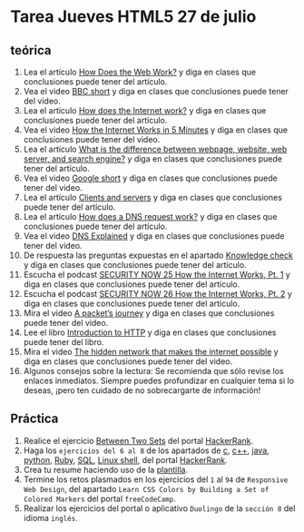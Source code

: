 # Tarea Jueves HTML5 27 de julio

## teórica

1. Lea el artículo [How Does the Web Work?](https://www.theodinproject.com/lessons/foundations-how-does-the-web-work) y diga en clases que conclusiones puede tener del artículo.
2. Vea el video [BBC short](https://www.youtube.com/watch?v=eHp1l73ztB8) y diga en clases que conclusiones puede tener del video.
3. Lea el artículo [How does the Internet work?](https://developer.mozilla.org/en-US/docs/Learn/Common_questions/Web_mechanics/How_does_the_Internet_work) y diga en clases que conclusiones puede tener del artículo.
4. Vea el video [How the Internet Works in 5 Minutes](https://youtu.be/7_LPdttKXPc?t=46s) y diga en clases que conclusiones puede tener del video.
5. Lea el artículo [What is the difference between webpage, website, web server, and search engine?](https://developer.mozilla.org/en-US/docs/Learn/Common_questions/Web_mechanics/Pages_sites_servers_and_search_engines) y diga en clases que conclusiones puede tener del artículo.
6. Vea el video [Google short](https://youtu.be/BrXPcaRlBqo) y diga en clases que conclusiones puede tener del video.
7. Lea el artículo [Clients and servers](https://developer.mozilla.org/en-US/docs/Learn/Getting_started_with_the_web/How_the_Web_works#clients_and_servers) y diga en clases que conclusiones puede tener del artículo.
8. Lea el artículo [How does a DNS request work?](https://developer.mozilla.org/en-US/docs/Learn/Common_questions/Web_mechanics/What_is_a_domain_name#how_does_a_dns_request_work) y diga en clases que conclusiones puede tener del artículo.
9. Vea el video [DNS Explained](https://www.youtube.com/watch?v=72snZctFFtA&feature=youtu.be&t=45s) y diga en clases que conclusiones puede tener del video.
10. De respuesta las preguntas expuestas en el apartado [Knowledge check](https://www.theodinproject.com/lessons/foundations-how-does-the-web-work#knowledge-check) y diga en clases que conclusiones puede tener del artículo.
11. Escucha el podcast [SECURITY NOW 25 How the Internet Works, Pt. 1](https://twit.tv/shows/security-now/episodes/25?autostart=false) y diga en clases que conclusiones puede tener del artículo.
12. Escucha el podcast [SECURITY NOW 26 How the Internet Works, Pt. 2](https://twit.tv/shows/security-now/episodes/26?autostart=false) y diga en clases que conclusiones puede tener del artículo.
13. Mira el video [A packet’s journey](https://www.youtube.com/watch?v=ewrBalT_eBM&feature) y diga en clases que conclusiones puede tener del video.
14. Lee el libro [Introduction to HTTP](https://launchschool.com/books/http) y diga en clases que conclusiones puede tener del libro.
15. Mira el video [The hidden network that makes the internet possible](https://youtu.be/er3v4PVNQqE) y diga en clases que conclusiones puede tener del video.
16. Algunos consejos sobre la lectura: Se recomienda que sólo revise los enlaces inmediatos. Siempre puedes profundizar en cualquier tema si lo deseas, ¡pero ten cuidado de no sobrecargarte de información!

## Práctica

1. Realice el ejercicio [Between Two Sets](https://www.hackerrank.com/challenges/between-two-sets/problem?isFullScreen=false) del portal [HackerRank](https://www.hackerrank.com/dashboard).
2. Haga los `ejercicios del 6 al 8` de los apartados de [c](https://www.hackerrank.com/domains/c), [c++](https://www.hackerrank.com/domains/cpp), [java](https://www.hackerrank.com/domains/java), [python](https://www.hackerrank.com/domains/python), [Ruby](https://www.hackerrank.com/domains/ruby), [SQL](https://www.hackerrank.com/domains/sql), [Linux shell](https://www.hackerrank.com/domains/shell), del portal [HackerRank](https://www.hackerrank.com/dashboard).
3. Crea tu resume haciendo uso de la [plantilla](https://docs.google.com/document/d/1jfUa4HGBDjt2peJPQ0Wg1YhdGkCoSysS6QMT4u8bCic/edit?usp=sharing).
4. Termine los retos plasmados en los ejercicios del `1` al `94` de `Responsive Web Design`, del apartado `Learn CSS Colors by Building a Set of Colored Markers` del portal `freeCodeCamp`.
5. Realizar los ejercicios del portal o aplicativo `Duolingo` de la `sección 8` del idioma `inglés`.